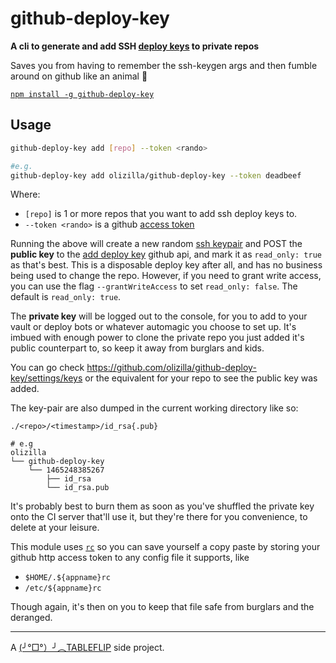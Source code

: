 # github-deploy-key

**A cli to generate and add SSH [deploy keys](https://developer.github.com/guides/managing-deploy-keys/#deploy-keys) to private repos**

Saves you from having to remember the ssh-keygen args and then fumble around on github like an animal 🐯

[`npm install -g github-deploy-key`](https://www.npmjs.com/package/github-deploy-key)

## Usage

```sh
github-deploy-key add [repo] --token <rando>

#e.g.
github-deploy-key add olizilla/github-deploy-key --token deadbeef
```

Where:
- `[repo]` is 1 or more repos that you want to add ssh deploy keys to.
- `--token <rando>` is a github [access token](https://help.github.com/articles/creating-an-access-token-for-command-line-use/)

Running the above will create a new random [ssh keypair](https://help.github.com/articles/generating-a-new-ssh-key-and-adding-it-to-the-ssh-agent/) and POST the **public key** to the [add deploy key](https://developer.github.com/v3/repos/keys/#add-a-new-deploy-key) github api, and mark it as `read_only: true` as that's best. This is a disposable deploy key after all, and has no business being used to change the repo. However, if you need to grant write access, you can use the flag `--grantWriteAccess` to set `read_only: false`. The default is `read_only: true`.

The **private key** will be logged out to the console, for you to add to your vault or deploy bots or whatever automagic you choose to set up. It's imbued with enough power to clone the private repo you just added it's public counterpart to, so keep it away from burglars and kids.

You can go check https://github.com/olizilla/github-deploy-key/settings/keys or the equivalent for your repo to see the public key was added.

The key-pair are also dumped in the current working directory like so:

```
./<repo>/<timestamp>/id_rsa{.pub}

# e.g
olizilla
└── github-deploy-key
    └── 1465248385267
        ├── id_rsa
        └── id_rsa.pub
```

It's probably best to burn them as soon as you've shuffled the private key onto the CI server that'll use it, but they're there for you convenience, to delete at your leisure.

This module uses [`rc`](https://www.npmjs.com/package/rc) so you can save yourself a copy paste by storing your github http access token to any config file it supports, like

- `$HOME/.${appname}rc`
- `/etc/${appname}rc`

Though again, it's then on you to keep that file safe from burglars and the deranged.

---

A [(╯°□°）╯︵TABLEFLIP](https://tableflip.io) side project.
